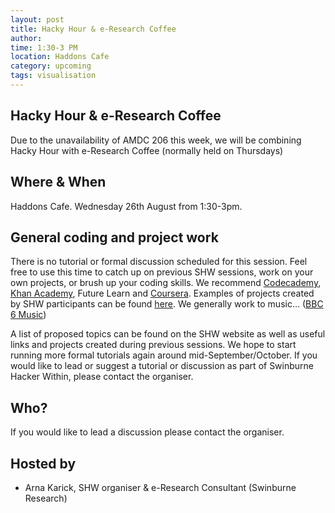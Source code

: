 ```yaml
---
layout: post
title: Hacky Hour & e-Research Coffee
author: 
time: 1:30-3 PM
location: Haddons Cafe
category: upcoming
tags: visualisation
---
```



## Hacky Hour & e-Research Coffee

Due to the unavailability of AMDC 206 this week, we will be combining Hacky Hour with e-Research Coffee (normally held on Thursdays)

## Where & When

Haddons Cafe. Wednesday 26th August from 1:30-3pm.

## General coding and project work

There is no tutorial or formal discussion scheduled for this
session. Feel free to use this time to catch up on previous SHW
sessions, work on your own projects, or brush up your coding
skills. We recommend [Codecademy](http://www.codecademy.com), [Khan
Academy](https://www.khanacademy.org), Future Learn and 
[Coursera](https://www.coursera.org). Examples of
projects created by SHW participants can be found
[here](http://thehackerwithin.github.io/swinburne/links.html). We
generally work to music... ([BBC 6
Music](http://www.bbc.co.uk/6music))

A list of proposed topics can be found on the SHW website as well as useful links and projects created during previous sessions. We hope to start running more formal tutorials again around mid-September/October. If you would like to lead or suggest a tutorial or discussion as part of Swinburne Hacker Within, please contact the organiser. 

## Who?

If you would like to lead a discussion please contact the organiser.


## Hosted by

* Arna Karick, SHW organiser & e-Research Consultant (Swinburne Research)
